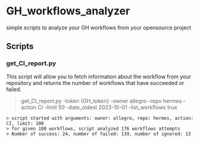 # GH_workflows_analyzer
simple scripts to analyze your GH workflows from your opensource project 


## Scripts 

### get_CI_report.py
This script will allow you to fetch information about the workflow from your repository and returns the number of workflows that have succeeded or failed.

> get_CI_report.py -token {GH_token} -owner allegro -repo hermes -action CI -limit 50 -date_oldest 2023-10-01 -list_workflows true

```
> script started with arguments: owner: allegro, repo: hermes, action: CI, limit: 100
> for given 100 workflows, script analyzed 176 workflows attempts
> Number of success: 24, number of failed: 139, number of ignored: 13
```